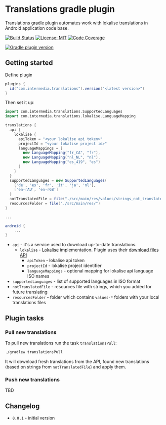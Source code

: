 # Translations gradle plugin

Translations gradle plugin automates work with lokalise translations in Android 
application code base.

[![Build Status][build-image]][build-url]
[![License: MIT][license-image]][license-url]
[![Code Coverage][coverage-image]][coverage-url]

[![Gradle plugin version][gradle-plugin-badge]][gradle-plugin-link]

## Getting started

Define plugin
```groovy
plugins {
  id("com.intermedia.translations").version("<latest version>")
}
```
Then set it up:
```groovy
import com.intermedia.translations.SupportedLanguages
import com.intermedia.translations.lokalise.LanguageMapping

translations {
  api {
    lokalise {
      apiToken = "<your lokalise api token>"
      projectId = "<your lokalise project id>"
      languageMappings = [
        new LanguageMapping("fr_CA", "fr"),
        new LanguageMapping("nl_NL", "nl"),
        new LanguageMapping("es_419", "es")
      ]
    }
  }
  supportedLanguages = new SupportedLanguages(
    ['de', 'es', 'fr', 'it', 'ja', 'nl'],
    ['en-rAU', 'en-rGB']
  )
  notTranslatedFile = file("./src/main/res/values/strings_not_translated.xml")
  resourcesFolder = file("./src/main/res/")
}

...

android {
    ...
}
```

- `api` - it's a service used to download up-to-date translations
  - `lokalise` - [Lokalise][lokalise] implementation. Plugin uses their 
[download files API][lokalise-download-api]
    - `apiToken` - lokalise api token
    - `projectId` - lokalise project identifier
    - `languageMappings` - optional mapping for lokalise api language ISO names
- `supportedLanguages` - list of supported languages in ISO format
- `notTranslatedFile` - resources file with strings, which you added for future 
  translating
- `resourcesFolder` - folder which contains `values-*` folders with your local 
  translations files

## Plugin tasks

### Pull new translations

To pull new translations run the task `translationsPull`:
```bash
./gradlew translationsPull
```

It will download fresh translations from the API, found new translations (based 
on strings from `notTranslatedFile`) and apply them.


### Push new translations
TBD

## Changelog
- `0.0.1` - initial version

[build-image]: https://github.com/intermedia-net/translations/actions/workflows/ci.yml/badge.svg
[build-url]: https://github.com/intermedia-net/translations/actions/workflows/ci.yml
[license-image]: https://img.shields.io/badge/License-MIT-yellow.svg
[license-url]: https://github.com/intermedia-net/translations/blob/main/LICENSE
[coverage-image]: https://codecov.io/gh/intermedia-net/translations/branch/main/graph/badge.svg
[coverage-url]: https://codecov.io/gh/intermedia-net/translations

[gradle-plugin-badge]: https://img.shields.io/maven-metadata/v/https/plugins.gradle.org/m2/com/intermedia/translations/maven-metadata.xml.svg?label=plugin
[gradle-plugin-link]: https://plugins.gradle.org/plugin/com.intermedia.translations

[lokalise]: https://lokalise.com/
[lokalise-download-api]: https://app.lokalise.com/api2docs/curl/#transition-download-files-post